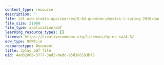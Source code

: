 ```yaml
---
content_type: resource
description: ''
file: /ol-ocw-studio-app/courses/8-04-quantum-physics-i-spring-2016/4ad0280b37773ad3bedc95d306583b75_Ex_fFlwZoM0.pdf
file_size: 21960
file_type: application/pdf
learning_resource_types: []
license: https://creativecommons.org/licenses/by-nc-sa/4.0/
ocw_type: OCWFile
resourcetype: Document
title: 3play pdf file
uid: 4ad0280b-3777-3ad3-bedc-95d306583b75
---
```

